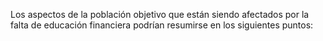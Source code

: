 Los aspectos de la población objetivo que están siendo afectados por la falta de educación financiera podrían resumirse en los siguientes puntos:

